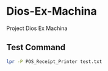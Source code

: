 # Dios-Ex-Machina
Project Dios Ex Machina

## Test Command
```bash
lpr -P POS_Receipt_Printer test.txt
```